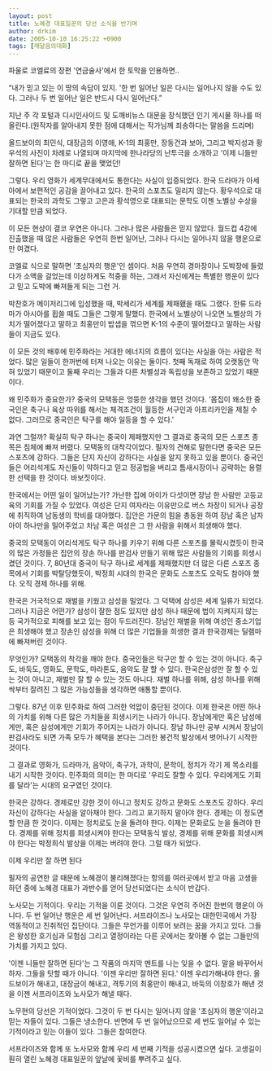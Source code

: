 ```yaml
---
layout: post
title: 노혜경 대표일꾼의 당선 소식을 반기며
author: drkim
date: 2005-10-10 16:25:22 +0900
tags: [깨달음의대화]
---
```

파울로 코엘료의 장편 '연금술사'에서 한 토막을 인용하면.. 
  

  
“내가 믿고 있는 이 땅의 속담이 있지. '한 번 일어난 일은 다시는 일어나지 않을 수도 있다. 그러나 두 번 일어난 일은 반드시 다시 일어난다.”
  

  
지난 주 각 포털과 디시인사이드 및 도깨비뉴스 대문을 장식했던 인기 게시물 하나를 떠올린다.(원작자를 알아내지 못한 점에 대해서는 작가님께 죄송하다는 말씀을 드리며) 
  

  
올드보이의 최민식, 대장금의 이영애, K-1의 최홍만, 장동건과 보아, 그리고 박지성과 황우석의 사진이 차례로 나열되며 마지막에 한나라당의 난투극을 소개하고 '이제 니들만 잘하면 된다'는 한 마디로 끝을 맺었던!
  

  
그렇다. 우리 영화가 세계무대에서도 통한다는 사실이 입증되었다. 한국 드라마가 아세아에서 보편적인 공감을 끌어내고 있다. 한국의 스포츠도 밀리지 않는다. 황우석으로 대표되는 한국의 과학도 그렇고 고은과 황석영으로 대표되는 문학도 이젠 노벨상 수상을 기대할 만큼 되었다. 
  

  
이 모든 현상이 결코 우연은 아니다. 그러나 많은 사람들은 믿지 않았다. 월드컵 4강에 진출했을 때 많은 사람들은 우연히 한번 일어난, 그러나 다시는 일어나지 않을 행운으로만 여겼다. 
  

  
코엘료 식으로 말하면 '초심자의 행운'인 셈이다. 처음 우연히 경마장이나 도박장에 들렀다가 소액을 걸었는데 이상하게도 적중을 하는, 그래서 자신에게는 특별한 행운이 있다고 믿고 도박에 빠져들게 되는 그런 거.
  

  
박찬호가 메이저리그에 입성했을 때, 박세리가 세계를 제패횄을 때도 그랬다. 한류 드라마가 아시아를 휩쓸 때도 그들은 그렇게 말했다. 한국에서 노벨상이 나오면 노벨상의 가치가 떨어졌다고 말하고 최홍만이 밥샙을 꺾으면 K-1의 수준이 떨어졌다고 말하는 사람들이 지금도 있다. 
  

  
이 모든 것의 배후에 민주화라는 거대한 에너지의 흐름이 있다는 사실을 아는 사람은 적었다. 많은 일들이 한꺼번에 터져 나오는 이유는 둘이다. 첫째 독재로 하여 오랫동안 막혀 있었기 때문이고 둘째 우리는 그들과 다른 차별성과 독립성을 보존하고 있었기 때문이다. 
  

  
왜 민주화가 중요한가? 중국의 모택동은 엉뚱한 생각을 했던 것이다. '몸집이 왜소한 중국인은 축구나 육상 따위를 해서는 체격조건이 월등한 서구인과 아프리카인을 제칠 수 없다. 그러므로 중국인은 탁구를 해야 일등을 할 수 있다.' 
  

  
과연 그럴까? 확실히 탁구 하나는 중국이 제패했지만 그 결과로 중국의 모든 스포츠 종목은 침체에 빠져 버렸다. 모택동의 대착각이었다. 필자의 견해로 말한다면 중국은 모든 스포츠에 강하다. 그들은 단지 자신이 강하다는 사실을 알지 못하고 있을 뿐이다. 중국인들은 어리석게도 자신들이 약하다고 믿고 정공법을 버리고 틈새시장이나 공략하는 용렬한 선택을 한 것이다. 바보짓이다. 
  

  
한국에서는 어떤 일이 일어났는가? 가난한 집에 아이가 다섯이면 장남 한 사람만 고등교육의 기회를 가질 수 있었다. 여성은 단지 여자라는 이유만으로 버스 차장이 되거나 공장에 취직하여 남동생의 학비를 대야했다. 집안은 가문의 힘을 총동원 하여 장남 혹은 남자아이 하나만을 밀어주었고 차남 혹은 여성은 그 한 사람을 위해서 희생해야 했다. 
  

  
중국의 모택동이 어리석게도 탁구 하나를 키우기 위해 다른 스포츠를 몰락시켰듯이 한국의 많은 가정들은 집안의 장손 하나를 판검사 만들기 위해 많은 사람들의 기회를 희생시켰던 것이다. 7, 80년대 중국이 탁구 하나로 세계를 제패했지만 더 많은 다른 스포츠 종목에서 기회를 박탈당했듯이, 박정희 시대의 한국은 문화도 스포츠도 오락도 참아야 했다. 오직 경제 하나를 위해. 
  

  
한국은 거국적으로 재벌을 키웠고 삼성을 밀었다. 그 덕택에 삼성은 세계 일류가 되었다. 그러나 지금은 어떤가? 삼성이 잘한 점도 있지만 삼성 하나 때문에 법이 지켜지지 않는 등 국가적으로 피해를 보고 있는 점이 두드러진다. 장남인 재벌을 위해 여성인 중소기업은 희생해야 했고 장손인 삼성을 위해 더 많은 기업들을 희생한 결과 한국경제는 딜렘마에 빠져버린 것이다. 
  

  
무엇인가? 모택동의 착각을 깨야 한다. 중국인들은 탁구만 할 수 있는 것이 아니다. 축구도, 바둑도, 영화도, 문학도, 마라톤도, 음악도 잘 할 수 있다. 한국은삼성만 잘 할 수 있는 것이 아니고, 재벌만 잘 할 수 있는 것도 아니다. 재벌 하나를 위해, 삼성 하나를 위해 싹부터 잘려진 그 많은 가능성들을 생각하면 애통할 뿐이다. 
  

  
그렇다. 87년 이후 민주화로 하여 그러한 억압이 중단된 것이다. 이제 한국은 어떤 하나의 가치를 위해 다른 많은 가치들을 희생시키는 나라가 아니다. 장남에게만 혹은 남성에게만, 혹은 삼성에게만 기회가 주어지는 나라가 아니다. 장남 하나만 공부 시켜서 장남이 판검사라도 되면 가족 모두가 혜택을 본다는 그러한 봉건적 발상에서 벗어나기 시작한 것이다. 
  

  
그 결과로 영화가, 드라마가, 음악이, 축구가, 과학이, 문학이, 정치가 각기 제 목소리를 내기 시작한 것이다. 민주화의 의미는 한 마디로 '우리도 잘할 수 있다. 우리에게도 기회를 달라'는 시대의 요구였던 것이다. 
  

  
한국은 강하다. 경제로만 강한 것이 아니고 정치도 강하고 문화도 스포츠도 강하다. 우리 자신이 강하다는 사실을 알아채야 한다. 그리고 포기하지 말아야 한다. 경제는 이 정도면 할 만큼 한 것이다. 이제는 정치로도 눈을 돌려야 한다. 이제는 문화로도 눈을 돌려야 한다. 경제를 위해 정치를 희생시켜야 한다는 모택동식 발상, 경제를 위해 문화를 희생시켜야 한다는 박정희식 발상을 이제는 버려야 한다. 그럴 때가 되었다. 
  

  
이제 우리만 잘 하면 된다
  

  
필자의 공연한 글 때문에 노혜경이 불리해졌다는 항의를 여러곳에서 받고 마음 고생을 하던 중에 노혜경 대표가 과반수를 얻어 당선되었다는 소식이 반갑다. 
  

  
노사모는 기적이다. 우리는 기적을 이룬 것이다. 그것은 우연히 주어진 한번의 행운이 아니다. 두 번 일어난 행운은 세 번 일어난다. 서프라이즈나 노사모는 대한민국에서 가장 역동적이고 진취적인 집단이다. 그들은 무언가를 이루어 보려는 꿈을 가지고 있다. 그들은 왕성한 호기심과 모험심 그리고 열정이라는 다른 곳에서는 찾아볼 수 없는 그들만의 가치를 가지고 있다. 
  

  
'이젠 니들만 잘하면 된다'는 그 작품의 마지막 멘트를 나는 잊을 수 없다. 말을 바꾸어서 하자. 그들을 탓할 때가 아니다. '이젠 우리만 잘하면 된다.' 이젠 우리가해내야 한다. 올드보이가 해내고, 대장금이 해내고, 격투기의 최홍만이 해내고, 바둑의 이창호가 해낸 것을 이젠 서프라이즈와 노사모가 해낼 때다. 
  

  
노무현의 당선은 기적이었다. 그것이 두 번 다시는 일어나지 않을 '초심자의 행운'이라고 믿는 자들이 있다. 그들은 냉소한다. 반면에 두 번 일어났으므로 세 번도 일어날 수 있는 기적이라고 믿는 이들이 있다. 그들은 참여한다. 
  

  
서프라이즈와 함께 또 노사모와 함께 우리 세 번째 기적을 성공시켰으면 싶다. 고생길이 훤히 열린 노혜경 대표일꾼의 앞날에 꽃비를 뿌려주고 싶다.